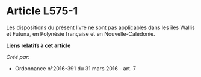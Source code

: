 # Article L575-1

Les dispositions du présent livre ne sont pas applicables dans les îles Wallis et Futuna, en Polynésie française et en
Nouvelle-Calédonie.

**Liens relatifs à cet article**

_Créé par_:

  - Ordonnance n°2016-391 du 31 mars 2016 - art. 7
